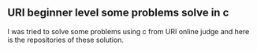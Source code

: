 ## URI beginner level some problems solve in c

I was tried to solve some problems using c from URI online judge and here is the repositories of these solution.
